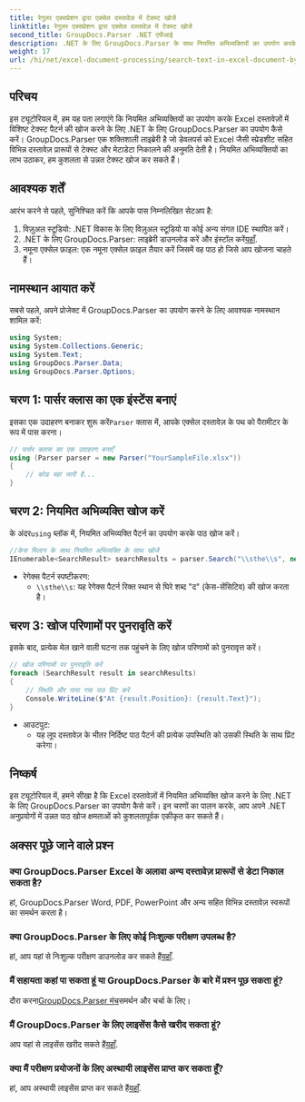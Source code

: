 ```yaml
---
title: रेगुलर एक्सप्रेशन द्वारा एक्सेल दस्तावेज़ में टेक्स्ट खोजें
linktitle: रेगुलर एक्सप्रेशन द्वारा एक्सेल दस्तावेज़ में टेक्स्ट खोजें
second_title: GroupDocs.Parser .NET एपीआई
description: .NET के लिए GroupDocs.Parser के साथ नियमित अभिव्यक्तियों का उपयोग करके Excel दस्तावेज़ों में टेक्स्ट खोजना सीखें। कुशलतापूर्वक उन्नत टेक्स्ट खोजें करें।
weight: 17
url: /hi/net/excel-document-processing/search-text-in-excel-document-by-regular-expression/
---
```

## परिचय
इस ट्यूटोरियल में, हम यह पता लगाएंगे कि नियमित अभिव्यक्तियों का उपयोग करके Excel दस्तावेज़ों में विशिष्ट टेक्स्ट पैटर्न की खोज करने के लिए .NET के लिए GroupDocs.Parser का उपयोग कैसे करें। GroupDocs.Parser एक शक्तिशाली लाइब्रेरी है जो डेवलपर्स को Excel जैसी स्प्रेडशीट सहित विभिन्न दस्तावेज़ प्रारूपों से टेक्स्ट और मेटाडेटा निकालने की अनुमति देती है। नियमित अभिव्यक्तियों का लाभ उठाकर, हम कुशलता से उन्नत टेक्स्ट खोज कर सकते हैं।
## आवश्यक शर्तें
आरंभ करने से पहले, सुनिश्चित करें कि आपके पास निम्नलिखित सेटअप है:
1. विज़ुअल स्टूडियो: .NET विकास के लिए विज़ुअल स्टूडियो या कोई अन्य संगत IDE स्थापित करें।
2.  .NET के लिए GroupDocs.Parser: लाइब्रेरी डाउनलोड करें और इंस्टॉल करें[यहाँ](https://releases.groupdocs.com/parser/net/).
3. नमूना एक्सेल फ़ाइल: एक नमूना एक्सेल फ़ाइल तैयार करें जिसमें वह पाठ हो जिसे आप खोजना चाहते हैं।

## नामस्थान आयात करें
सबसे पहले, अपने प्रोजेक्ट में GroupDocs.Parser का उपयोग करने के लिए आवश्यक नामस्थान शामिल करें:
```csharp
using System;
using System.Collections.Generic;
using System.Text;
using GroupDocs.Parser.Data;
using GroupDocs.Parser.Options;
```
## चरण 1: पार्सर क्लास का एक इंस्टेंस बनाएं
 इसका एक उदाहरण बनाकर शुरू करें`Parser` क्लास में, आपके एक्सेल दस्तावेज़ के पथ को पैरामीटर के रूप में पास करना।
```csharp
// पार्सर क्लास का एक उदाहरण बनाएँ
using (Parser parser = new Parser("YourSampleFile.xlsx"))
{
    // कोड यहां जारी है...
}
```
## चरण 2: नियमित अभिव्यक्ति खोज करें
 के अंदर`using` ब्लॉक में, नियमित अभिव्यक्ति पैटर्न का उपयोग करके पाठ खोज करें।
```csharp
//केस मिलान के साथ नियमित अभिव्यक्ति के साथ खोजें
IEnumerable<SearchResult> searchResults = parser.Search("\\sthe\\s", new SearchOptions(true, false, true));
```
- रेगेक्स पैटर्न स्पष्टीकरण:
  - `\\sthe\\s`: यह रेगेक्स पैटर्न रिक्त स्थान से घिरे शब्द "द" (केस-सेंसिटिव) की खोज करता है।
## चरण 3: खोज परिणामों पर पुनरावृति करें
इसके बाद, प्रत्येक मेल खाने वाली घटना तक पहुंचने के लिए खोज परिणामों को पुनरावृत्त करें।
```csharp
// खोज परिणामों पर पुनरावृति करें
foreach (SearchResult result in searchResults)
{
    // स्थिति और पाया गया पाठ प्रिंट करें
    Console.WriteLine($"At {result.Position}: {result.Text}");
}
```
- आउटपुट:
  - यह लूप दस्तावेज़ के भीतर निर्दिष्ट पाठ पैटर्न की प्रत्येक उपस्थिति को उसकी स्थिति के साथ प्रिंट करेगा।

## निष्कर्ष
इस ट्यूटोरियल में, हमने सीखा है कि Excel दस्तावेज़ों में नियमित अभिव्यक्ति खोज करने के लिए .NET के लिए GroupDocs.Parser का उपयोग कैसे करें। इन चरणों का पालन करके, आप अपने .NET अनुप्रयोगों में उन्नत पाठ खोज क्षमताओं को कुशलतापूर्वक एकीकृत कर सकते हैं।

## अक्सर पूछे जाने वाले प्रश्न
### क्या GroupDocs.Parser Excel के अलावा अन्य दस्तावेज़ प्रारूपों से डेटा निकाल सकता है?
हां, GroupDocs.Parser Word, PDF, PowerPoint और अन्य सहित विभिन्न दस्तावेज़ स्वरूपों का समर्थन करता है।
### क्या GroupDocs.Parser के लिए कोई निःशुल्क परीक्षण उपलब्ध है?
 हां, आप यहां से निःशुल्क परीक्षण डाउनलोड कर सकते हैं[यहाँ](https://releases.groupdocs.com/).
### मैं सहायता कहां पा सकता हूं या GroupDocs.Parser के बारे में प्रश्न पूछ सकता हूं?
 दौरा करना[GroupDocs.Parser मंच](https://forum.groupdocs.com/c/parser/17)समर्थन और चर्चा के लिए।
### मैं GroupDocs.Parser के लिए लाइसेंस कैसे खरीद सकता हूं?
 आप यहां से लाइसेंस खरीद सकते हैं[यहाँ](https://purchase.groupdocs.com/buy).
### क्या मैं परीक्षण प्रयोजनों के लिए अस्थायी लाइसेंस प्राप्त कर सकता हूँ?
 हां, आप अस्थायी लाइसेंस प्राप्त कर सकते हैं[यहाँ](https://purchase.groupdocs.com/temporary-license/).